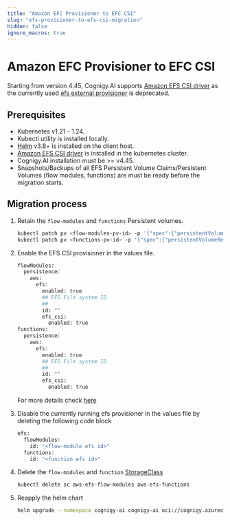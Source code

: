 ```yaml
---
title: "Amazon EFC Provisioner to EFC CSI"
slug: "efs-provisioner-to-efs-csi-migration"
hidden: false
ignore_macros: true
---
```

# Amazon EFC Provisioner to EFC CSI

Starting from version 4.45, Cognigy.AI supports [Amazon EFS CSI driver](https://docs.aws.amazon.com/eks/latest/userguide/efs-csi.html) as the currently used [efs external provisioner](https://github.com/kubernetes-retired/external-storage) is deprecated.

## Prerequisites

- Kubernetes v1.21 - 1.24.
- Kubectl utility is installed locally.
- [Helm](https://helm.sh/) v3.8+ is installed on the client host.
- [Amazon EFS CSI driver](https://docs.aws.amazon.com/eks/latest/userguide/efs-csi.html) is installed in the kubernetes cluster.
- Cognigy.AI installation must be >= v4.45.
- Snapshots/Backups of all EFS Persistent Volume Claims/Persistent Volumes (flow modules, functions) are must be ready before the migration starts.

## Migration process

1. Retain the `flow-modules` and `functions` Persistent volumes.

    ```bash
    kubectl patch pv <flow-modules-pv-id> -p '{"spec":{"persistentVolumeReclaimPolicy":"Retain"}}'
    kubectl patch pv <functions-pv-id> -p '{"spec":{"persistentVolumeReclaimPolicy":"Retain"}}'
    ```

2. Enable the EFS CSI provisioner in the values file.

    ```bash
    flowModules:
      persistence:
        aws:
          efs:
            enabled: true
            ## EFS File system ID
            ##
            id: ""
            efs_csi:
              enabled: true
    functions:
      persistence:
        aws:
          efs:
            enabled: true
            ## EFS File system ID
            ##
            id: ""
            efs_csi:
              enabled: true
    ```
    For more details check [here](https://github.com/Cognigy/cognigy-ai-helm-chart/blob/main/values.yaml)

3. Disable the currently running efs provisioner in the values file by deleting the following code block

    ```bash
    efs:
      flowModules:
        id: "<flow-module efs id>"
      functions:
        id: "<function efs id>"
    ```
4. Delete the `flow-modules` and `function` [StorageClass](https://kubernetes.io/docs/concepts/storage/storage-classes/)

    ```bash
    kubectl delete sc aws-efs-flow-modules aws-efs-functions
    ```
5. Reapply the helm chart

    ```bash
    helm upgrade --namespace cognigy-ai cognigy-ai oci://cognigy.azurecr.io/helm/cognigy.ai --version HELM_CHART_VERSION --values YOUR_VALUES_FILE.yaml --create-namespace
    ```

